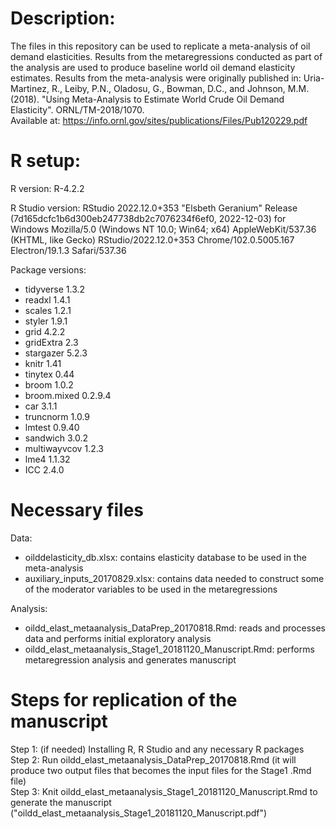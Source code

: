 Description:  
===========

The files in this repository can be used to replicate a meta-analysis of oil demand elasticities. Results from the metaregressions conducted as part of the analysis are used to produce baseline world oil demand elasticity estimates. 
Results from the meta-analysis were originally published in: Uria-Martinez, R., Leiby, P.N., Oladosu, G., Bowman, D.C., and Johnson, M.M. (2018). "Using Meta-Analysis to Estimate World Crude Oil Demand Elasticity". ORNL/TM-2018/1070.  
Available at: https://info.ornl.gov/sites/publications/Files/Pub120229.pdf  


R setup:
========
R version: R-4.2.2

R Studio version: RStudio 2022.12.0+353 "Elsbeth Geranium" Release (7d165dcfc1b6d300eb247738db2c7076234f6ef0, 2022-12-03) for Windows
Mozilla/5.0 (Windows NT 10.0; Win64; x64) AppleWebKit/537.36 (KHTML, like Gecko) RStudio/2022.12.0+353 Chrome/102.0.5005.167 Electron/19.1.3 Safari/537.36

Package versions:
- tidyverse 1.3.2  
- readxl 1.4.1  
- scales 1.2.1
- styler 1.9.1
- grid 4.2.2
- gridExtra 2.3
- stargazer 5.2.3
- knitr 1.41  
- tinytex 0.44
- broom 1.0.2
- broom.mixed 0.2.9.4
- car 3.1.1
- truncnorm 1.0.9  
- lmtest 0.9.40 
- sandwich 3.0.2
- multiwayvcov 1.2.3
- lme4 1.1.32
- ICC 2.4.0


Necessary files
================
Data:  

- oilddelasticity_db.xlsx: contains elasticity database to be used in the meta-analysis  
- auxiliary_inputs_20170829.xlsx: contains data needed to construct some of the moderator variables to be used in the metaregressions  

Analysis:  

- oildd_elast_metaanalysis_DataPrep_20170818.Rmd: reads and processes data and performs initial exploratory analysis  
- oildd_elast_metaanalysis_Stage1_20181120_Manuscript.Rmd: performs metaregression analysis and generates manuscript  



Steps for replication of the manuscript  
===========================================
Step 1: (if needed) Installing R, R Studio and any necessary R packages  
Step 2: Run oildd_elast_metaanalysis_DataPrep_20170818.Rmd (it will produce two output files that becomes the input files for the Stage1 .Rmd file)  
Step 3: Knit oildd_elast_metaanalysis_Stage1_20181120_Manuscript.Rmd to generate the manuscript ("oildd_elast_metaanalysis_Stage1_20181120_Manuscript.pdf")  
